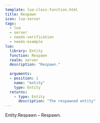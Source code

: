 ```yaml
---
template: lua-class-function.html
title: Respawn
icon: lua-server
tags:
  - lua
  - server
  - needs-verification
  - needs-example
lua:
  library: Entity
  function: Respawn
  realm: server
  description: "Respawn."
  
  arguments:
  - position: 1
    name: "entity"
    type: Entity
  returns:
    - type: Entity
      description: "The respawned entity"
---
```


<div class="lua__search__keywords">
Entity:Respawn &#x2013; Respawn.
</div>
